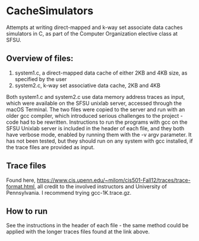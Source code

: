 # CacheSimulators
Attempts at writing direct-mapped and k-way set associate data caches simulators in C, as part of the Computer Organization elective class at SFSU.  

## Overview of files:
1) system1.c, a direct-mapped data cache of either 2KB and 4KB size, as specified by the user
2) system2.c, k-way set associative data cache, 2KB and 4KB

Both system1.c and system2.c use data memory address traces as input, which were available on the SFSU unixlab server, accessed through the macOS Terminal. The two files were copied to the server and run with an older gcc compiler, which introduced serious challenges to the project - code had to be rewritten. 
Instructions to run the programs with gcc on the SFSU Unixlab server is included in the header of each file, and they both have verbose mode, enabled by running them with the -v argv parameter. It has not been tested, but they should run on any system with gcc installed, if the trace files are provided as input.

## Trace files
Found here, https://www.cis.upenn.edu/~milom/cis501-Fall12/traces/trace-format.html, all credit to the involved instructors and University of Pennsylvania. I recommend trying gcc-1K.trace.gz. 

## How to run
See the instructions in the header of each file - the same method could be applied with the longer traces files found at the link above. 
